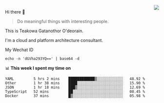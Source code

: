 <img align="right" src="https://github-readme-stats.vercel.app/api?username=Teakowa&show_icons=true&icon_color=2f80ed&text_color=718096&bg_color=ffffff&hide_title=true" />

Hi there 👋

> Do meaningful things with interesting people.

This is Teakowa Gatanothor O'deorain.

I'm a cloud and platform architecture consultant.

My Wechat ID

```
echo -n 'dGVha293YQ==' | base64 -d
```

📊 **This week I spent my time on**
<!--START_SECTION:waka-->
```text
YAML         5 hrs 2 mins    ████████████▒░░░░░░░░░░░░   48.92 % 
Other        1 hr 38 mins    ████░░░░░░░░░░░░░░░░░░░░░   15.90 % 
JSON         1 hr 18 mins    ███▒░░░░░░░░░░░░░░░░░░░░░   12.69 % 
TypeScript   52 mins         ██░░░░░░░░░░░░░░░░░░░░░░░   08.45 % 
Docker       37 mins         █▒░░░░░░░░░░░░░░░░░░░░░░░   05.98 % 
```
<!--END_SECTION:waka-->
